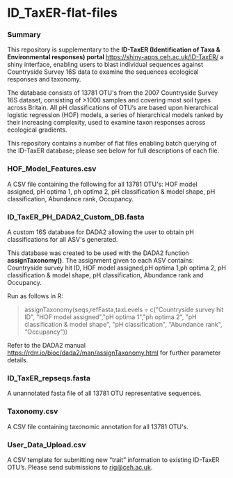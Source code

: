 # ID_TaxER-flat-files



### Summary

This repository is supplementary to the  <b> ID-TaxER (Identification of Taxa & Environmental responses) portal </b>https://shiny-apps.ceh.ac.uk/ID-TaxER/  a shiny interface, enabling users to blast individual sequences against Countryside Survey 16S data to examine the sequences ecological responses and taxonomy.

The database consists of 13781 OTU's from the 2007 Countryside Survey 16S dataset, consisting of >1000 samples and covering most soil types across Britain. All pH classifications of OTU’s are based upon hierarchical logistic regression (HOF) models, a series of hierarchical models ranked by their increasing complexity, used to examine taxon responses across ecological gradients.


This repository contains a number of flat files enabling batch querying of the ID-TaxER database; please see below for full descriptions of each file. 

### HOF_Model_Features.csv
A CSV file containing the following for all 13781 OTU's: HOF model assigned, pH optima 1, ph optima 2, pH classification & model shape, pH classification, Abundance rank, Occupancy.


### ID_TaxER_PH_DADA2_Custom_DB.fasta

A custom 16S database for DADA2 allowing the user to obtain pH classifications for all ASV's generated. 

This database was created to be used with the DADA2 function <b>assignTaxonomy()</b>.
The assignment given to each ASV contains: Countryside survey hit ID, HOF model assigned,pH optima 1,ph optima 2, pH classification & model shape, pH classification, Abundance rank and Occupancy.  

Run as follows in R:
>assignTaxonomy(seqs,refFasta,taxLevels = c("Countryside survey hit ID", "HOF model assigned","pH optima 1","ph optima 2", "pH classification & model shape", "pH classification", "Abundance rank", "Occupancy"))
 

Refer to the DADA2 manual https://rdrr.io/bioc/dada2/man/assignTaxonomy.html for further parameter details.

### ID_TaxER_repseqs.fasta

A unannotated fasta file of all 13781 OTU representative sequences.

### Taxonomy.csv

A CSV file containing taxonomic annotation for all 13781 OTU's.

### User_Data_Upload.csv

A CSV template for submitting new “trait” information to existing ID-TaxER OTU’s. Please send submissions to rig@ceh.ac.uk.

